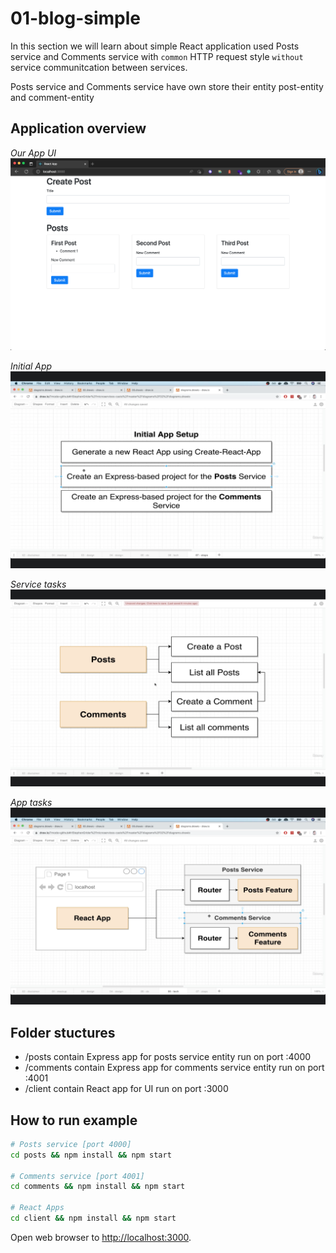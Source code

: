 # 01-blog-simple

In this section we will learn about simple React application used Posts service and Comments service with `common` HTTP request style `without` service communitcation between services.

Posts service and Comments service have own store their entity post-entity and comment-entity

## Application overview

*Our App UI*
![Our application UI](project-ui.png)

*Initial App*
![Initial application](initial-app.png)

*Service tasks*
![Serivce tasks](posts-comments-services.png)

*App tasks*
![Alt text](blog-app.png)

## Folder stuctures
- /posts contain Express app for posts service entity run on port :4000
- /comments contain Express app for comments service entity run on port :4001
- /client contain React app for UI run on port :3000


## How to run example
```sh
# Posts service [port 4000]
cd posts && npm install && npm start

# Comments service [port 4001]
cd comments && npm install && npm start

# React Apps
cd client && npm install && npm start

```

Open web browser to [http://localhost:3000](https://localhost:3000).